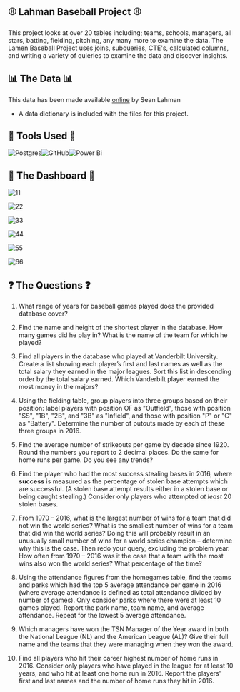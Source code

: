 ## :baseball:	 Lahman Baseball Project :baseball:	

This project looks at over 20 tables including; teams, schools, managers, all stars, batting, fielding, pitching, any many more to examine the data. The Lamen Baseball Project uses joins, subqueries, CTE's, calculated columns, and writing a variety of quieries to examine the data and discover insights. 

## :bar_chart: The Data :bar_chart:	

This data has been made available [online](http://www.seanlahman.com/baseball-archive/statistics/) by Sean Lahman
- A data dictionary is included with the files for this project.

## :toolbox:	Tools Used :toolbox:	

![Postgres](https://img.shields.io/badge/postgres-%23316192.svg?style=for-the-badge&logo=postgresql&logoColor=white)![GitHub](https://img.shields.io/badge/github-%23121011.svg?style=for-the-badge&logo=github&logoColor=white)![Power Bi](https://img.shields.io/badge/power_bi-F2C811?style=for-the-badge&logo=powerbi&logoColor=black)

## 🎨 The Dashboard 🎨
![11](https://github.com/user-attachments/assets/7c15be74-16a4-4f17-b989-cd5c1de1f3d6)

![22](https://github.com/user-attachments/assets/8d0eef60-9cbd-4462-9392-e40e561b9269)

![33](https://github.com/user-attachments/assets/5d764104-8812-4e29-8cbd-02676e577ba9)

![44](https://github.com/user-attachments/assets/5c51d529-3715-40b0-bd29-c4c9736d3565)

![55](https://github.com/user-attachments/assets/7d5a1d6b-f001-4ed5-834a-2c0dff80a0b5)

![66](https://github.com/user-attachments/assets/9980e4d2-2e33-4c4c-8580-84c9ddb9a8a0)


## :question:	 The Questions :question:	

1. What range of years for baseball games played does the provided database cover? 

2. Find the name and height of the shortest player in the database. How many games did he play in? What is the name of the team for which he played?

3. Find all players in the database who played at Vanderbilt University. Create a list showing each player’s first and last names as well as the total salary they earned in the major leagues. Sort this list in descending order by the total salary earned. Which Vanderbilt player earned the most money in the majors?

4. Using the fielding table, group players into three groups based on their position: label players with position OF as "Outfield", those with position "SS", "1B", "2B", and "3B" as "Infield", and those with position "P" or "C" as "Battery". Determine the number of putouts made by each of these three groups in 2016.
   
5. Find the average number of strikeouts per game by decade since 1920. Round the numbers you report to 2 decimal places. Do the same for home runs per game. Do you see any trends?
   

6. Find the player who had the most success stealing bases in 2016, where __success__ is measured as the percentage of stolen base attempts which are successful. (A stolen base attempt results either in a stolen base or being caught stealing.) Consider only players who attempted _at least_ 20 stolen bases.
	

7.  From 1970 – 2016, what is the largest number of wins for a team that did not win the world series? What is the smallest number of wins for a team that did win the world series? Doing this will probably result in an unusually small number of wins for a world series champion – determine why this is the case. Then redo your query, excluding the problem year. How often from 1970 – 2016 was it the case that a team with the most wins also won the world series? What percentage of the time?


8. Using the attendance figures from the homegames table, find the teams and parks which had the top 5 average attendance per game in 2016 (where average attendance is defined as total attendance divided by number of games). Only consider parks where there were at least 10 games played. Report the park name, team name, and average attendance. Repeat for the lowest 5 average attendance.


9. Which managers have won the TSN Manager of the Year award in both the National League (NL) and the American League (AL)? Give their full name and the teams that they were managing when they won the award.

10. Find all players who hit their career highest number of home runs in 2016. Consider only players who have played in the league for at least 10 years, and who hit at least one home run in 2016. Report the players' first and last names and the number of home runs they hit in 2016.

